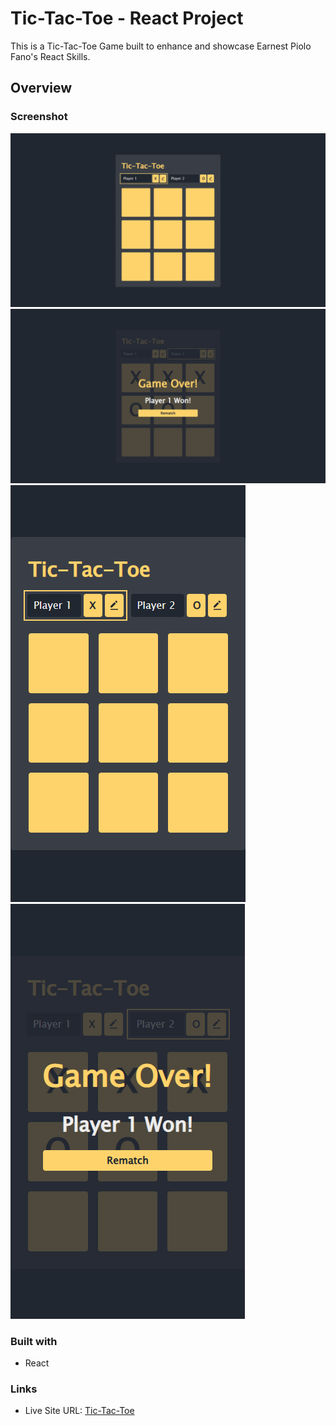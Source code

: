 # Tic-Tac-Toe - React Project

This is a Tic-Tac-Toe Game built to enhance and showcase Earnest Piolo Fano's React Skills.

## Overview

### Screenshot

![](./src/assets/tic-tac-toe-screenshot-desktop.png)
![](./src/assets/tic-tac-toe-screenshot-desktop-gameover.png)
![](./src/assets/tic-tac-toe-screenshot-mobile.png)
![](./src/assets/tic-tac-toe-screenshot-mobile-gameover.png)

### Built with

-   React

### Links

-   Live Site URL: [Tic-Tac-Toe](https://react-tic-tac-toe-gamma-ruby.vercel.app/)
